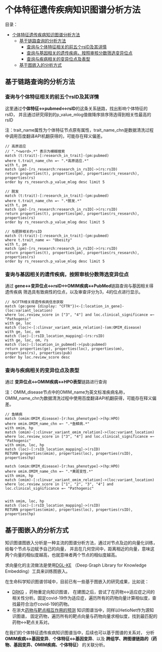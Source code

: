 # 个体特征遗传疾病知识图谱分析方法

目录：

[comment]: <> ([TOC])

- [个体特征遗传疾病知识图谱分析方法](#----------------)
  * [基于链路查询的分析方法](#-----------)
    + [查询与个体特征相关的前五个rsID及其详情](#-------------rsid----)
    + [查询与基因相关的遗传疾病，按照审核分数筛选变异位点](#-------------------------)
    + [查询与疾病相关的变异位点及表型](#---------------)
  * [基于图嵌入的分析方式](#----------)

## 基于链路查询的分析方法

### 查询与个体特征相关的前五个rsID及其详情

这里通过**个体特征<->pubmed<->rsID**的这条关系链路，找出影响个体特征的rsID，
并且通过研究得到的p_value_mlog值做降序排序筛选得到相关性最高的rsID

注：trait_name属性为个体特征节点原有属性，trait_name_chn是数据清洗过程中调用百度翻译API机翻获得的，可能存在释义偏差。

```
// 高原适应
// ".*<word>.*" 表示为模糊搜索
match (t:trait)-[:research_in_trait]-(pm:pubmed)
where t.trait_name_chn =~ ".*高原适应.*"
with t, pm
match (pm)-[rs_research:research_in_rsID]->(rs:rsID)
return properties(t), properties(pm), properties(rs_research), properties(rs)
order by rs_research.p_value_mlog desc limit 5
```

```
// 脱发
match (t:trait)-[:research_in_trait]-(pm:pubmed)
where t.trait_name_chn =~ ".*脱发.*"
with t, pm
match (pm)-[rs_research:research_in_rsID]->(rs:rsID)
return properties(t), properties(pm), properties(rs_research), properties(rs)
order by rs_research.p_value_mlog desc limit 5
```

```
// 与肥胖相关的rsID
match (t:trait)-[:research_in_trait]-(pm:pubmed)
where t.trait_name =~ "Obesity"
with t, pm
match (pm)-[rs_research:research_in_rsID]->(rs:rsID)
return properties(t), properties(pm), properties(rs_research), properties(rs)
order by rs_research.p_value_mlog desc limit 5
```

### 查询与基因相关的遗传疾病，按照审核分数筛选变异位点

通过 **gene<->变异位点<->rsID<->OMIM疾病<->PubMed**链路查询与基因相关得遗传疾病
筛选具有致病性的位点，以及审查评分为3，4的位点进行显示。

```
// 与CFTR相关得遗传疾病信息获取
match (ge:gene {display: "CFTR"})<-[:location_in_gene]-(loc:variant_location)
where loc.review_score in ["3", "4"] and loc.clinical_significance =~ "Pathogenic"
with ge, loc 
match (loc)<-[:clinvar_variant_omim_relation]-(om:OMIM_disease)
with ge, loc, om
match (loc)-[:rsID_location_mapping]-(rs:rsID)
with ge, loc, om, rs
match (loc)-[:location_in_pubmed]->(pub:pubmed)
return properties(ge), properties(loc), properties(om), properties(rs), properties(pub)
order by loc.review_score desc
```

### 查询与疾病相关的变异位点及表型

通过 **变异位点<->OMIM疾病<->HPO表型**链路进行查询

注：OMIM_disease节点中的OMIM_name为英文标准疾病名称，OMIM_name_chn为数据清洗过程中使用百度翻译API机翻获得，可能存在释义偏差。

```
// 鱼鳞病
match (omim:OMIM_disease)-[r:has_phenotype]->(hp:HPO)
where omim.OMIM_name_chn =~ ".*鱼鳞病.*"
with omim, hp
match (omim)-[:clinvar_variant_omim_relation]->(loc:variant_location)
where loc.review_score in ["3", "4"] and loc.clinical_significance =~ "Pathogenic"
with omim, loc, hp
match (loc)-[:rsID_location_mapping]->(rsID)
RETURN properties(omim), properties(loc), properties(rsID), properties(hp)
```

```
match (omim:OMIM_disease)-[r:has_phenotype]->(hp:HPO)
where omim.OMIM_name_chn =~ ".*黄斑变性.*"
with omim, hp
match (omim)-[:clinvar_variant_omim_relation]->(loc:variant_location)
where loc.review_score in ["1", "2", "3", "4"] and loc.clinical_significance =~ "Pathogenic"


with omim, loc, hp
match (loc)-[:rsID_location_mapping]->(rsID)
RETURN properties(omim), properties(loc), properties(rsID), properties(hp)
```

## 基于图嵌入的分析方式

知识图谱图嵌入分析是一种主流的图谱分析方法，通过对节点及边的向量化训练，给每个节点与边赋予自己的向量，
并且在几何空间中，距离相近的向量，意味这两个向量的相似度越高，也就意味者两个节点的相似度越高。

求向量化的主流做法是使用[DGL-KE](https://github.com/awslabs/dgl-ke) （Deep Graph Library for Knowledge Embedding）工具来训练图嵌入。

在生命科学知识图谱邻域中，目前已有一些基于图嵌入的研究成果，比如说：
- [DRKG](https://github.com/gnn4dr/DRKG) ，药物重定向知识图谱，
在建图之后，尝试了在药物<->适应症之间的相关性分析。固定covid-19作为适应症，遍历所有的药物向量计算相似度，查找最符合治疗covid-19的药物。
- 在浙大[药物与靶点相互作用的预测](https://www.nature.com/articles/s41467-021-27137-3) 知识图谱当中，同样以HetioNet作为源知识图谱，
固定药物，遍历所有的靶点向量与药物向量求相似度，找到最匹配的药物<->靶点关系对。

在我们的个体特征遗传疾病知识图谱当中，后续也可以基于图谱的关系对，
分析 **OMIM疾病<->基因变异**、**个体特征<->基因变异**、以及
**跨组学、跨图谱链路的（药物、基因变异、OMIM疾病、个体特征）** 的关联分析。

